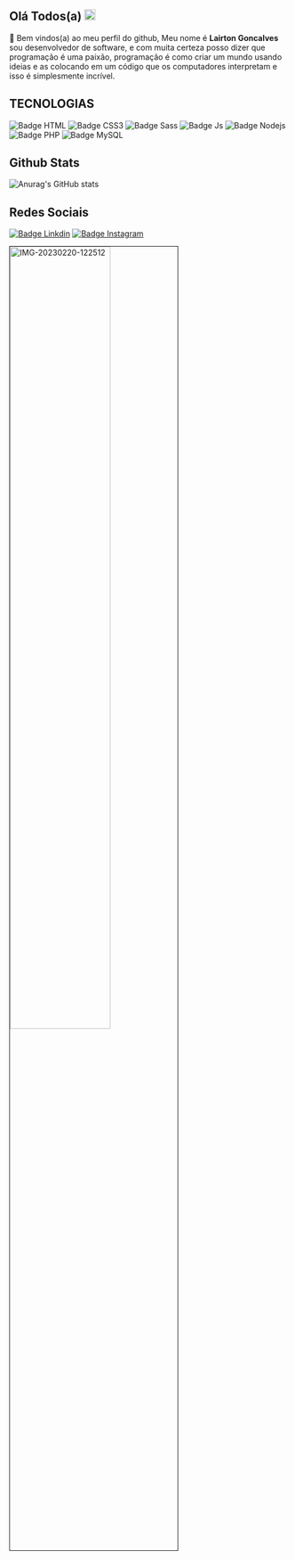 
<h2>Olá Todos(a) <img src="https://media.giphy.com/media/BXjqytvu9bKzCUHdzz/giphy.gif" width="20"></h2>

🎉 Bem vindos(a) ao meu perfil do github, Meu nome é **Lairton Goncalves** sou desenvolvedor de software, e com muita certeza posso dizer que programação é uma paixão, programação é como criar um mundo usando ideias e as colocando em um código que os computadores interpretam e isso é simplesmente incrível.

<h2><strong>TECNOLOGIAS</strong></h1>
  
![Badge HTML](https://img.shields.io/badge/HTML-f2c207?style=for-the-badge&logo=html5&logoColor=white) ![Badge CSS3](https://img.shields.io/badge/CSS-079af2?&style=for-the-badge&logo=css3&logoColor=white) ![Badge Sass](https://img.shields.io/badge/Sass-CC6699?style=for-the-badge&logo=sass&logoColor=white) ![Badge Js](https://img.shields.io/badge/JavaScript-F7DF1E?style=for-the-badge&logo=javascript&logoColor=black) ![Badge Nodejs](https://img.shields.io/badge/Node.js-0f0?style=for-the-badge&logo=node.js&logoColor=white) ![Badge PHP](https://img.shields.io/badge/PHP-777BB4?style=for-the-badge&logo=php&logoColor=white) ![Badge MySQL](https://img.shields.io/badge/MySQL-00000F?style=for-the-badge&logo=mysql&logoColor=white) 

<h2><strong>Github Stats</strong></h2>

![Anurag's GitHub stats](https://github-readme-stats.vercel.app/api?username=Lairton-G&show_icons=true&theme=radical)
<br>

<h2>Redes Sociais</h2>
  
[![Badge Linkdin](https://img.shields.io/badge/LinkedIn-0f0?style=for-the-badge&logo=linkedin&logoColor=white)](https://www.linkedin.com/in/lairton-goncalves-dev)
[![Badge Instagram](https://img.shields.io/badge/Instagram-0ff?style=for-the-badge&logo=instagram&logoColor=white)](https://www.instagram.com/lairton.developer/)
 
<img  src="https://i.ibb.co/6H7KMCV/IMG-20230220-122512.jpg" alt="IMG-20230220-122512" border="1" width="60%">
